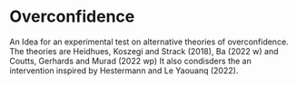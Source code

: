 # Overconfidence
An Idea for an experimental test on alternative theories of overconfidence. 
The theories are Heidhues, Koszegi and Strack (2018), Ba (2022 w) and Coutts, Gerhards and Murad (2022 wp)
It also condisders the an intervention inspired by Hestermann and Le Yaouanq (2022).
